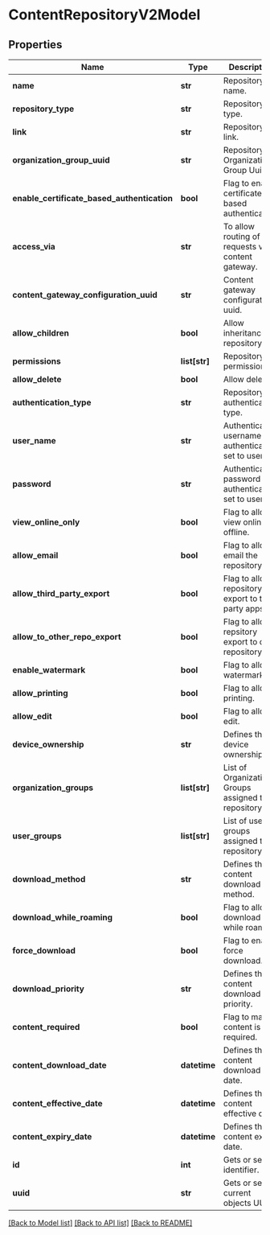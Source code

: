 # ContentRepositoryV2Model

## Properties
Name | Type | Description | Notes
------------ | ------------- | ------------- | -------------
**name** | **str** | Repository name. | [optional] 
**repository_type** | **str** | Repository type. | [optional] 
**link** | **str** | Repository link. | [optional] 
**organization_group_uuid** | **str** | Repository Organization Group Uuid. | [optional] 
**enable_certificate_based_authentication** | **bool** | Flag to enable certificate based authentication. | [optional] 
**access_via** | **str** | To allow routing of requests via content gateway. | [optional] 
**content_gateway_configuration_uuid** | **str** | Content gateway configuration uuid. | [optional] 
**allow_children** | **bool** | Allow inheritance in repository. | [optional] 
**permissions** | **list[str]** | Repository permissions. | [optional] 
**allow_delete** | **bool** | Allow delete. | [optional] 
**authentication_type** | **str** | Repository authentication type. | [optional] 
**user_name** | **str** | Authentication username if authentication set to user. | [optional] 
**password** | **str** | Authentication password if authentication set to user. | [optional] 
**view_online_only** | **bool** | Flag to allow view online or offline. | [optional] 
**allow_email** | **bool** | Flag to allow email the repository. | [optional] 
**allow_third_party_export** | **bool** | Flag to allow repository export to third party apps. | [optional] 
**allow_to_other_repo_export** | **bool** | Flag to allow repsitory export to other repository. | [optional] 
**enable_watermark** | **bool** | Flag to allow watermark. | [optional] 
**allow_printing** | **bool** | Flag to allow printing. | [optional] 
**allow_edit** | **bool** | Flag to allow edit. | [optional] 
**device_ownership** | **str** | Defines the device ownership. | [optional] 
**organization_groups** | **list[str]** | List of Organization Groups assigned to repository. | [optional] 
**user_groups** | **list[str]** | List of user groups assigned to repository. | [optional] 
**download_method** | **str** | Defines the content download method. | [optional] 
**download_while_roaming** | **bool** | Flag to allow download while roaming. | [optional] 
**force_download** | **bool** | Flag to enable force download. | [optional] 
**download_priority** | **str** | Defines the content download priority. | [optional] 
**content_required** | **bool** | Flag to mark content is required. | [optional] 
**content_download_date** | **datetime** | Defines the content download date. | [optional] 
**content_effective_date** | **datetime** | Defines the content effective date. | [optional] 
**content_expiry_date** | **datetime** | Defines the content expiry date. | [optional] 
**id** | **int** | Gets or sets identifier. | [optional] 
**uuid** | **str** | Gets or sets current objects UUID. | [optional] 

[[Back to Model list]](../README.md#documentation-for-models) [[Back to API list]](../README.md#documentation-for-api-endpoints) [[Back to README]](../README.md)


